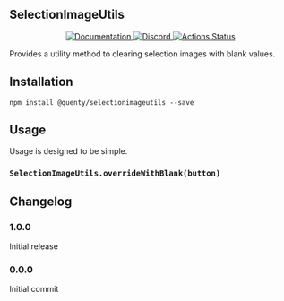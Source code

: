 ## SelectionImageUtils
<div align="center">
  <a href="http://quenty.github.io/api/">
    <img src="https://img.shields.io/badge/docs-website-green.svg" alt="Documentation" />
  </a>
  <a href="https://discord.gg/mhtGUS8">
    <img src="https://img.shields.io/badge/discord-nevermore-blue.svg" alt="Discord" />
  </a>
  <a href="https://github.com/Quenty/NevermoreEngine/actions">
    <img src="https://github.com/Quenty/NevermoreEngine/workflows/luacheck/badge.svg" alt="Actions Status" />
  </a>
</div>

Provides a utility method to clearing selection images with blank values.

## Installation
```
npm install @quenty/selectionimageutils --save
```

## Usage
Usage is designed to be simple.

### `SelectionImageUtils.overrideWithBlank(button)`


## Changelog

### 1.0.0
Initial release

### 0.0.0
Initial commit
